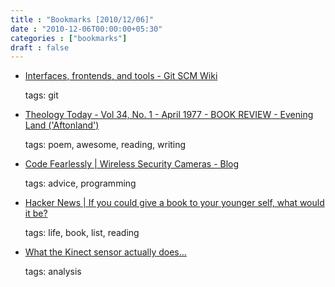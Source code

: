 ```yaml
---
title : "Bookmarks [2010/12/06]"
date : "2010-12-06T00:00:00+05:30"
categories : ["bookmarks"]
draft : false
---
```


-   [Interfaces, frontends, and tools - Git SCM Wiki](https://git.wiki.kernel.org/index.php/Interfaces,_frontends,_and_tools#Darcs)

    tags: git

<!--listend-->

-   [Theology Today - Vol 34, No. 1 - April 1977 - BOOK REVIEW - Evening Land ('Aftonland')](http://theologytoday.ptsem.edu/apr1977/v34-1-bookreview3.htm)

    tags: poem, awesome, reading, writing

<!--listend-->

-   [Code Fearlessly | Wireless Security Cameras - Blog](http://cam.ly/blog/2010/12/code-fearlessly/)

    tags: advice, programming

<!--listend-->

-   [Hacker News | If you could give a book to your younger self, what would it be?](http://news.ycombinator.com/item?id=1971163)

    tags: life, book, list, reading

<!--listend-->

-   [What the Kinect sensor actually does…](http://www.stephenhobley.com/blog/2010/12/04/what-the-kinect-sensor-actually-does/)

    tags: analysis
